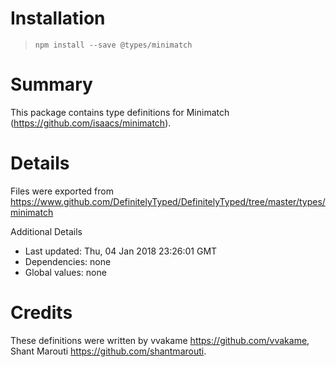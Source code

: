 # Installation

> `npm install --save @types/minimatch`

# Summary

This package contains type definitions for Minimatch (https://github.com/isaacs/minimatch).

# Details

Files were exported from https://www.github.com/DefinitelyTyped/DefinitelyTyped/tree/master/types/minimatch

Additional Details

-   Last updated: Thu, 04 Jan 2018 23:26:01 GMT
-   Dependencies: none
-   Global values: none

# Credits

These definitions were written by vvakame <https://github.com/vvakame>, Shant Marouti <https://github.com/shantmarouti>.
